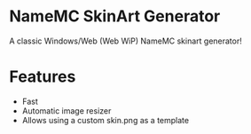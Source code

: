 # NameMC SkinArt Generator
A classic Windows/Web (Web WiP) NameMC skinart generator!

# Features
- Fast
- Automatic image resizer
- Allows using a custom skin.png as a template
